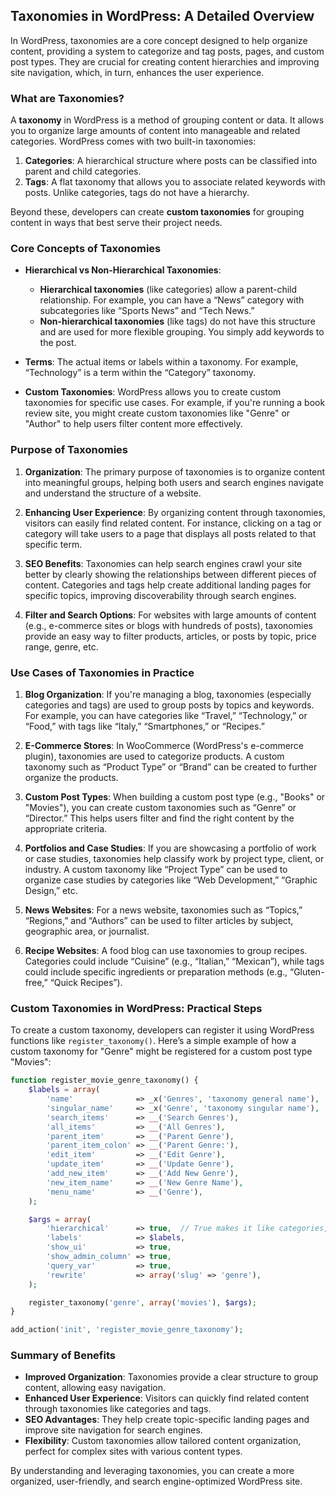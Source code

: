 ## Taxonomies in WordPress: A Detailed Overview

In WordPress, taxonomies are a core concept designed to help organize content, providing a system to categorize and tag posts, pages, and custom post types. They are crucial for creating content hierarchies and improving site navigation, which, in turn, enhances the user experience.

### **What are Taxonomies?**

A **taxonomy** in WordPress is a method of grouping content or data. It allows you to organize large amounts of content into manageable and related categories. WordPress comes with two built-in taxonomies:

1. **Categories**: A hierarchical structure where posts can be classified into parent and child categories.
2. **Tags**: A flat taxonomy that allows you to associate related keywords with posts. Unlike categories, tags do not have a hierarchy.

Beyond these, developers can create **custom taxonomies** for grouping content in ways that best serve their project needs.

### **Core Concepts of Taxonomies**

- **Hierarchical vs Non-Hierarchical Taxonomies**:  
   - **Hierarchical taxonomies** (like categories) allow a parent-child relationship. For example, you can have a “News” category with subcategories like “Sports News” and “Tech News.”
   - **Non-hierarchical taxonomies** (like tags) do not have this structure and are used for more flexible grouping. You simply add keywords to the post.
   
- **Terms**: The actual items or labels within a taxonomy. For example, “Technology” is a term within the “Category” taxonomy.

- **Custom Taxonomies**: WordPress allows you to create custom taxonomies for specific use cases. For example, if you're running a book review site, you might create custom taxonomies like "Genre" or "Author" to help users filter content more effectively.

### **Purpose of Taxonomies**

1. **Organization**: The primary purpose of taxonomies is to organize content into meaningful groups, helping both users and search engines navigate and understand the structure of a website.

2. **Enhancing User Experience**: By organizing content through taxonomies, visitors can easily find related content. For instance, clicking on a tag or category will take users to a page that displays all posts related to that specific term.

3. **SEO Benefits**: Taxonomies can help search engines crawl your site better by clearly showing the relationships between different pieces of content. Categories and tags help create additional landing pages for specific topics, improving discoverability through search engines.

4. **Filter and Search Options**: For websites with large amounts of content (e.g., e-commerce sites or blogs with hundreds of posts), taxonomies provide an easy way to filter products, articles, or posts by topic, price range, genre, etc.

### **Use Cases of Taxonomies in Practice**

1. **Blog Organization**: If you're managing a blog, taxonomies (especially categories and tags) are used to group posts by topics and keywords. For example, you can have categories like “Travel,” “Technology,” or “Food,” with tags like “Italy,” “Smartphones,” or “Recipes.”

2. **E-Commerce Stores**: In WooCommerce (WordPress's e-commerce plugin), taxonomies are used to categorize products. A custom taxonomy such as “Product Type” or “Brand” can be created to further organize the products.

3. **Custom Post Types**: When building a custom post type (e.g., "Books" or "Movies"), you can create custom taxonomies such as “Genre” or “Director.” This helps users filter and find the right content by the appropriate criteria.

4. **Portfolios and Case Studies**: If you are showcasing a portfolio of work or case studies, taxonomies help classify work by project type, client, or industry. A custom taxonomy like “Project Type” can be used to organize case studies by categories like “Web Development,” “Graphic Design,” etc.

5. **News Websites**: For a news website, taxonomies such as “Topics,” “Regions,” and “Authors” can be used to filter articles by subject, geographic area, or journalist.

6. **Recipe Websites**: A food blog can use taxonomies to group recipes. Categories could include “Cuisine” (e.g., “Italian,” “Mexican”), while tags could include specific ingredients or preparation methods (e.g., “Gluten-free,” “Quick Recipes”).

### **Custom Taxonomies in WordPress: Practical Steps**

To create a custom taxonomy, developers can register it using WordPress functions like `register_taxonomy()`. Here’s a simple example of how a custom taxonomy for "Genre" might be registered for a custom post type "Movies":

```php
function register_movie_genre_taxonomy() {
    $labels = array(
        'name'              => _x('Genres', 'taxonomy general name'),
        'singular_name'     => _x('Genre', 'taxonomy singular name'),
        'search_items'      => __('Search Genres'),
        'all_items'         => __('All Genres'),
        'parent_item'       => __('Parent Genre'),
        'parent_item_colon' => __('Parent Genre:'),
        'edit_item'         => __('Edit Genre'),
        'update_item'       => __('Update Genre'),
        'add_new_item'      => __('Add New Genre'),
        'new_item_name'     => __('New Genre Name'),
        'menu_name'         => __('Genre'),
    );

    $args = array(
        'hierarchical'      => true,  // True makes it like categories, false makes it like tags
        'labels'            => $labels,
        'show_ui'           => true,
        'show_admin_column' => true,
        'query_var'         => true,
        'rewrite'           => array('slug' => 'genre'),
    );

    register_taxonomy('genre', array('movies'), $args);
}

add_action('init', 'register_movie_genre_taxonomy');
```

### **Summary of Benefits**

- **Improved Organization**: Taxonomies provide a clear structure to group content, allowing easy navigation.
- **Enhanced User Experience**: Visitors can quickly find related content through taxonomies like categories and tags.
- **SEO Advantages**: They help create topic-specific landing pages and improve site navigation for search engines.
- **Flexibility**: Custom taxonomies allow tailored content organization, perfect for complex sites with various content types.

By understanding and leveraging taxonomies, you can create a more organized, user-friendly, and search engine-optimized WordPress site.